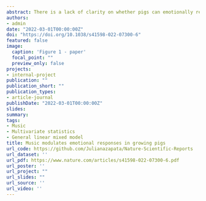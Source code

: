 ```yaml
---
abstract: There is a lack of clarity on whether pigs can emotionally respond to musical stimulation and whether that response is related to music structure. Qualitative Behavioral Assessment (QBA) was used to evaluate effects of 16 distinct musical pieces (in terms of harmonic structure) on emotional responses in nursery pigs (n=30) during four periods- “habituation”, “treatments”, “breaks” and “final”. Data were evaluated using Principal component analysis (PCA). Two principal components (PC) were considered in the analysis- PC1, characterized as a positive emotions index, included the emotional responses content, playful, sociable, and happy, whereas PC2, characterized as a negative emotions index, included fearful, inquisitive, and uneasy with positive loadings, and relaxed and calm with negative loadings. Musical stimulation (treatment) increased (P<0.01) both emotional indices, compared to other periods and this response was influenced by harmonic characteristics of the music. We concluded that pigs have a wide variety of emotional responses, with different affective states related to the music structure used, providing evidence of its potential use as environmental enrichment for this species.
authors:
- admin
date: "2022-03-01T00:00:00Z"
doi: "https://doi.org/10.1038/s41598-022-07300-6"
featured: false
image:
  caption: 'Figure 1 - paper'
  focal_point: ""
  preview_only: false
projects:
- internal-project
publication: ""
publication_short: ""
publication_types:
- article-journal
publishDate: "2022-03-01T00:00:00Z"
slides: 
summary: 
tags:
- Music
- Multivariate statistics
- General linear mixed model  
title: Music modulates emotional responses in growing pigs
url_code: https://github.com/Julianazapata/Nature-Scientific-Reports
url_dataset: ''
url_pdf: https://www.nature.com/articles/s41598-022-07300-6.pdf
url_poster: ''
url_project: ""
url_slides: ""
url_source: ''
url_video: ''
---
```


